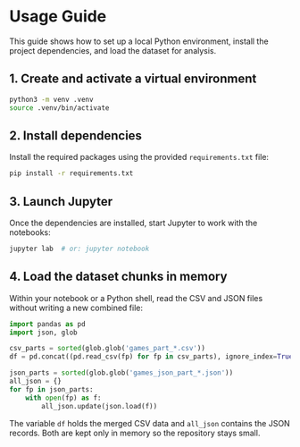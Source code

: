 # Usage Guide

This guide shows how to set up a local Python environment, install the project dependencies, and load the dataset for analysis.

## 1. Create and activate a virtual environment
```bash
python3 -m venv .venv
source .venv/bin/activate
```

## 2. Install dependencies
Install the required packages using the provided `requirements.txt` file:
```bash
pip install -r requirements.txt
```

## 3. Launch Jupyter
Once the dependencies are installed, start Jupyter to work with the notebooks:
```bash
jupyter lab  # or: jupyter notebook
```

## 4. Load the dataset chunks in memory
Within your notebook or a Python shell, read the CSV and JSON files without writing a new combined file:
```python
import pandas as pd
import json, glob

csv_parts = sorted(glob.glob('games_part_*.csv'))
df = pd.concat((pd.read_csv(fp) for fp in csv_parts), ignore_index=True)

json_parts = sorted(glob.glob('games_json_part_*.json'))
all_json = {}
for fp in json_parts:
    with open(fp) as f:
        all_json.update(json.load(f))
```
The variable `df` holds the merged CSV data and `all_json` contains the JSON records. Both are kept only in memory so the repository stays small.

